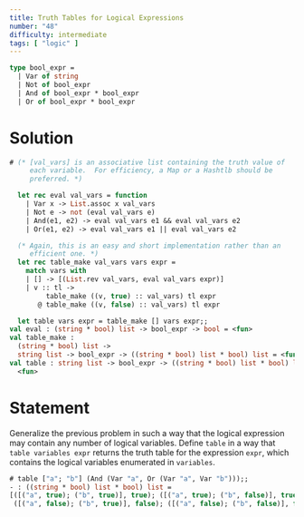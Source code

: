 ```yaml
---
title: Truth Tables for Logical Expressions
number: "48"
difficulty: intermediate
tags: [ "logic" ]
---
```


```ocaml
type bool_expr =
  | Var of string
  | Not of bool_expr
  | And of bool_expr * bool_expr
  | Or of bool_expr * bool_expr
```

# Solution

```ocaml
# (* [val_vars] is an associative list containing the truth value of
     each variable.  For efficiency, a Map or a Hashtlb should be
     preferred. *)

  let rec eval val_vars = function
    | Var x -> List.assoc x val_vars
    | Not e -> not (eval val_vars e)
    | And(e1, e2) -> eval val_vars e1 && eval val_vars e2
    | Or(e1, e2) -> eval val_vars e1 || eval val_vars e2

  (* Again, this is an easy and short implementation rather than an
     efficient one. *)
  let rec table_make val_vars vars expr =
    match vars with
    | [] -> [(List.rev val_vars, eval val_vars expr)]
    | v :: tl ->
         table_make ((v, true) :: val_vars) tl expr
       @ table_make ((v, false) :: val_vars) tl expr

  let table vars expr = table_make [] vars expr;;
val eval : (string * bool) list -> bool_expr -> bool = <fun>
val table_make :
  (string * bool) list ->
  string list -> bool_expr -> ((string * bool) list * bool) list = <fun>
val table : string list -> bool_expr -> ((string * bool) list * bool) list =
  <fun>
```

# Statement

Generalize the previous problem in such a way that the logical
expression may contain any number of logical variables. Define `table`
in a way that `table variables expr` returns the truth table for the
expression `expr`, which contains the logical variables enumerated in
`variables`.

```ocaml
# table ["a"; "b"] (And (Var "a", Or (Var "a", Var "b")));;
- : ((string * bool) list * bool) list =
[([("a", true); ("b", true)], true); ([("a", true); ("b", false)], true);
 ([("a", false); ("b", true)], false); ([("a", false); ("b", false)], false)]
```
